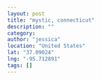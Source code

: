```yaml
---
layout: post
title: "mystic, connecticut"
description: ""
category:
author: "jessica"
location: "United States"
lat: "37.09024"
lng: "-95.712891"
tags: []
---
```





